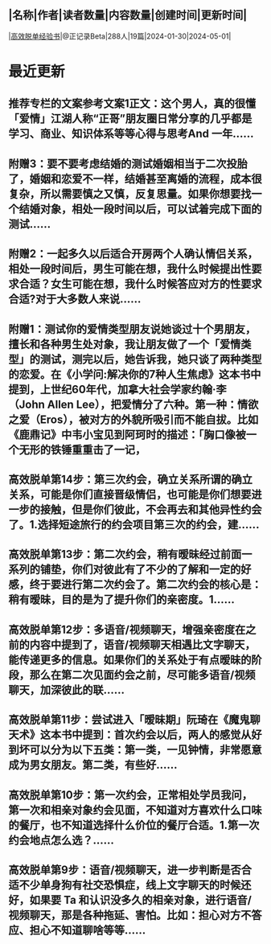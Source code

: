 |名称|作者|读者数量|内容数量|创建时间|更新时间|
---
|[高效脱单经验书](https://xiaobot.net/p/LoveGuides?refer=0b133df9-27dc-423b-8101-639049001c13)|@正记录Beta|288人|19篇|2024-01-30|2024-05-01|

# 最近更新
## 推荐专栏的文案参考文案1正文：这个男人，真的很懂「爱情」江湖人称“正哥”朋友圈日常分享的几乎都是学习、商业、知识体系等等心得与思考And 一年......
## 附赠3：要不要考虑结婚的测试婚姻相当于二次投胎了，婚姻和恋爱不一样，结婚甚至离婚的流程，成本很复杂，所以需要慎之又慎，反复思量。如果你想要找一个结婚对象，相处一段时间以后，可以试着完成下面的测试......
## 附赠2：一起多久以后适合开房两个人确认情侣关系，相处一段时间后，男生可能在想，我什么时候提出性要求合适？女生可能在想，我什么时候答应对方的性要求合适?对于大多数人来说......
## 附赠1：测试你的爱情类型朋友说她谈过十个男朋友，擅长和各种男生处对象，我让朋友做了一个「爱情类型」的测试，测完以后，她告诉我，她只谈了两种类型的恋爱。在《小学问:解决你的7种人生焦虑》这本书中提到，上世纪60年代，加拿大社会学家约翰·李（John Allen Lee），把爱情分了六种。第一种：情欲之爱（Eros），被对方的外貌所吸引而不能自拔。比如《鹿鼎记》中韦小宝见到阿珂时的描述：「胸口像被一个无形的铁锤重重击了一记，
## 高效脱单第14步：第三次约会，确立关系所谓的确立关系，可能是你们直接晋级情侣，也可能是你们想要进一步的接触，但是你们彼此，不会再去和其他异性约会了。1.选择短途旅行的约会项目第三次的约会，建......
## 高效脱单第13步：第二次约会，稍有暧昧经过前面一系列的铺垫，你们对彼此有了不少的了解和一定的好感，终于要进行第二次约会了。第二次约会的核心是：稍有暧昧，目的是为了提升你们的亲密度。1......
## 高效脱单第12步：多语音/视频聊天，增强亲密度在之前的内容中提到了，语音/视频聊天相遇比文字聊天，能传递更多的信息。如果你们的关系处于有点暧昧的阶段，那么在第二次见面约会之前，尽可能多语音/视频聊天，加深彼此的联......
## 高效脱单第11步：尝试进入「暧昧期」阮琦在《魔鬼聊天术》这本书中提到：首次约会以后，两人的感觉从好到坏可以分为以下五类：第一类，一见钟情，非常愿意成为男女朋友。第二类，有些好......
## 高效脱单第10步：第一次约会，正常相处学员我问，第一次和相亲对象约会见面，不知道对方喜欢什么口味的餐厅，也不知道选择什么价位的餐厅合适。1.第一次约会地点怎么选？......
## 高效脱单第9步：语音/视频聊天，进一步判断是否合适不少单身狗有社交恐惧症，线上文字聊天的时候还好，如果要 Ta 和认识没多久的相亲对象，进行语音/视频聊天，那是各种拖延、害怕。比如：担心对方不答应、担心不知道聊啥等等......

